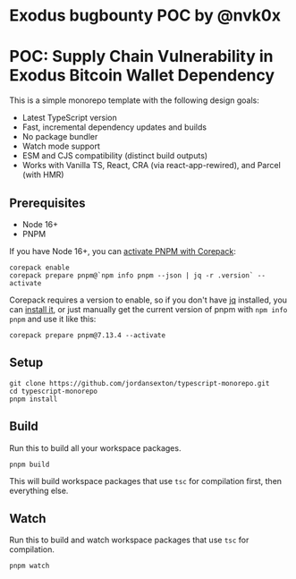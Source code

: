 # Exodus bugbounty POC by @nvk0x
# POC: Supply Chain Vulnerability in Exodus Bitcoin Wallet Dependency

This is a simple monorepo template with the following design goals:

- Latest TypeScript version  
- Fast, incremental dependency updates and builds  
- No package bundler  
- Watch mode support  
- ESM and CJS compatibility (distinct build outputs)  
- Works with Vanilla TS, React, CRA (via react-app-rewired), and Parcel (with HMR)  

## Prerequisites

-   Node 16+
-   PNPM

If you have Node 16+, you can [activate PNPM with Corepack](https://pnpm.io/installation#using-corepack):

```shell
corepack enable
corepack prepare pnpm@`npm info pnpm --json | jq -r .version` --activate
```

Corepack requires a version to enable, so if you don't have [jq](https://stedolan.github.io/jq/) installed, you can [install it](https://formulae.brew.sh/formula/jq), or just manually get the current version of pnpm with `npm info pnpm` and use it like this:

```shell
corepack prepare pnpm@7.13.4 --activate
```

## Setup

```shell
git clone https://github.com/jordansexton/typescript-monorepo.git
cd typescript-monorepo
pnpm install
```

## Build

Run this to build all your workspace packages.

```shell
pnpm build
```

This will build workspace packages that use `tsc` for compilation first, then everything else.

## Watch

Run this to build and watch workspace packages that use `tsc` for compilation.

```shell
pnpm watch
```
